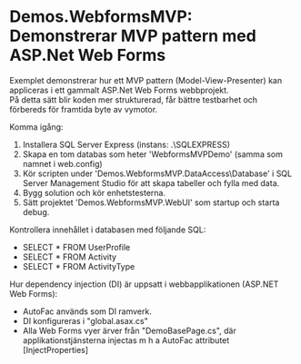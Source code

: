 # Demos.WebformsMVP: Demonstrerar MVP pattern med ASP.Net Web Forms

Exemplet demonstrerar hur ett MVP pattern (Model-View-Presenter) kan appliceras i ett gammalt ASP.Net Web Forms webbprojekt.  
På detta sätt blir koden mer strukturerad, får bättre testbarhet och förbereds för framtida byte av vymotor.

Komma igång:  
1. Installera SQL Server Express (instans: .\SQLEXPRESS)  
2. Skapa en tom databas som heter 'WebformsMVPDemo' (samma som namnet i web.config)  
3. Kör scripten under 'Demos.WebformsMVP.DataAccess\Database' i SQL Server Management Studio för att skapa tabeller och fylla med data.  
4. Bygg solution och kör enhetstesterna.  
5. Sätt projektet 'Demos.WebformsMVP.WebUI' som startup och starta debug.  

Kontrollera innehållet i databasen med följande SQL:  
* SELECT * FROM UserProfile  
* SELECT * FROM Activity  
* SELECT * FROM ActivityType  


Hur dependency injection (DI) är uppsatt i webbapplikationen (ASP.NET Web Forms):
* AutoFac används som DI ramverk.
* DI konfigureras i "global.asax.cs"
* Alla Web Forms vyer ärver från "DemoBasePage.cs", där applikationstjänsterna injectas m h a AutoFac attributet [InjectProperties]